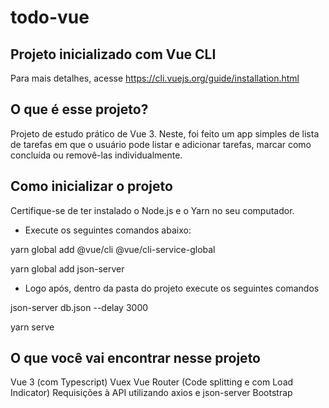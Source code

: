# todo-vue

## Projeto inicializado com Vue CLI

Para mais detalhes, acesse <https://cli.vuejs.org/guide/installation.html>

## O que é esse projeto?

Projeto de estudo prático de Vue 3. Neste, foi feito um app simples de lista de tarefas em que o usuário pode listar e adicionar tarefas, marcar como concluída ou removê-las individualmente.

## Como inicializar o projeto

Certifique-se de ter instalado o Node.js e o Yarn no seu computador.

* Execute os seguintes comandos abaixo:

yarn global add @vue/cli @vue/cli-service-global

yarn global add json-server

* Logo após, dentro da pasta do projeto execute os seguintes comandos

json-server db.json --delay 3000

yarn serve

## O que você vai encontrar nesse projeto

Vue 3 (com Typescript)
Vuex
Vue Router (Code splitting e com Load Indicator)
Requisições à API utilizando axios e json-server
Bootstrap
